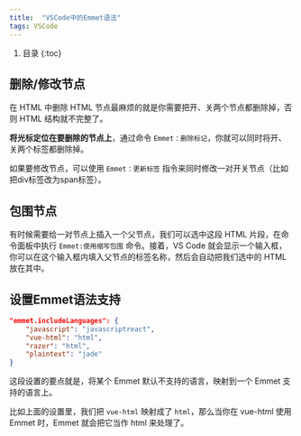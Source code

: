 ```yaml
---
title:  "VSCode中的Emmet语法"
tags: VSCode
---
```


1. 目录
{:toc}

## 删除/修改节点

在 HTML 中删除 HTML 节点最麻烦的就是你需要把开、关两个节点都删除掉，否则 HTML 结构就不完整了。

**将光标定位在要删除的节点上**，通过命令 `Emmet：删除标记`，你就可以同时将开、关两个标签都删除掉。

如果要修改节点，可以使用 `Emmet：更新标签` 指令来同时修改一对开关节点（比如把div标签改为span标签）。

<!--more-->

## 包围节点

有时候需要给一对节点上插入一个父节点，我们可以选中这段 HTML 片段，在命令面板中执行 `Emmet:使用缩写包围` 命令。接着，VS Code 就会显示一个输入框，你可以在这个输入框内填入父节点的标签名称，然后会自动把我们选中的 HTML 放在其中。



## 设置Emmet语法支持

```json
"emmet.includeLanguages": {
    "javascript": "javascriptreact",
    "vue-html": "html",
    "razor": "html",
    "plaintext": "jade"
}
```

这段设置的要点就是，将某个 Emmet 默认不支持的语言，映射到一个 Emmet 支持的语言上。

比如上面的设置里，我们把 `vue-html` 映射成了 `html`，那么当你在 vue-html 使用 Emmet 时，Emmet 就会把它当作 html 来处理了。


